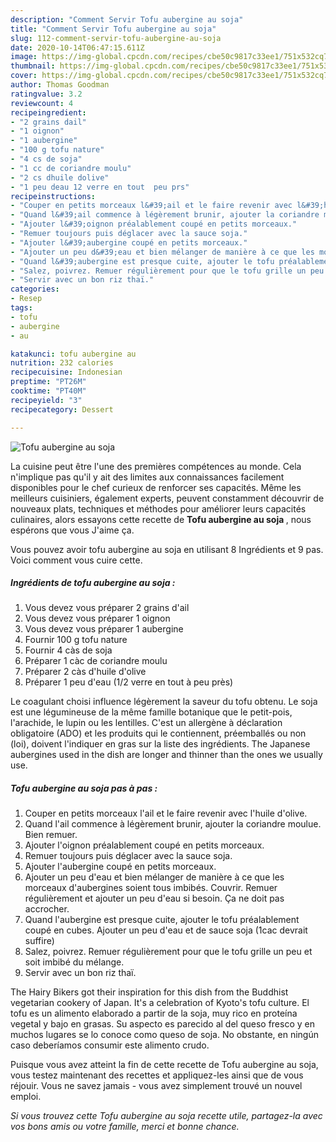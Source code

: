 ```yaml
---
description: "Comment Servir Tofu aubergine au soja"
title: "Comment Servir Tofu aubergine au soja"
slug: 112-comment-servir-tofu-aubergine-au-soja
date: 2020-10-14T06:47:15.611Z
image: https://img-global.cpcdn.com/recipes/cbe50c9817c33ee1/751x532cq70/tofu-aubergine-au-soja-photo-principale-de-la-recette.jpg
thumbnail: https://img-global.cpcdn.com/recipes/cbe50c9817c33ee1/751x532cq70/tofu-aubergine-au-soja-photo-principale-de-la-recette.jpg
cover: https://img-global.cpcdn.com/recipes/cbe50c9817c33ee1/751x532cq70/tofu-aubergine-au-soja-photo-principale-de-la-recette.jpg
author: Thomas Goodman
ratingvalue: 3.2
reviewcount: 4
recipeingredient:
- "2 grains dail"
- "1 oignon"
- "1 aubergine"
- "100 g tofu nature"
- "4 cs de soja"
- "1 cc de coriandre moulu"
- "2 cs dhuile dolive"
- "1 peu deau 12 verre en tout  peu prs"
recipeinstructions:
- "Couper en petits morceaux l&#39;ail et le faire revenir avec l&#39;huile d&#39;olive."
- "Quand l&#39;ail commence à légèrement brunir, ajouter la coriandre moulue. Bien remuer."
- "Ajouter l&#39;oignon préalablement coupé en petits morceaux."
- "Remuer toujours puis déglacer avec la sauce soja."
- "Ajouter l&#39;aubergine coupé en petits morceaux."
- "Ajouter un peu d&#39;eau et bien mélanger de manière à ce que les morceaux d&#39;aubergines soient tous imbibés. Couvrir. Remuer régulièrement et ajouter un peu d&#39;eau si besoin. Ça ne doit pas accrocher."
- "Quand l&#39;aubergine est presque cuite, ajouter le tofu préalablement coupé en cubes. Ajouter un peu d&#39;eau et de sauce soja (1cac devrait suffire)"
- "Salez, poivrez. Remuer régulièrement pour que le tofu grille un peu et soit imbibé du mélange."
- "Servir avec un bon riz thaï."
categories:
- Resep
tags:
- tofu
- aubergine
- au

katakunci: tofu aubergine au 
nutrition: 232 calories
recipecuisine: Indonesian
preptime: "PT26M"
cooktime: "PT40M"
recipeyield: "3"
recipecategory: Dessert

---
```



![Tofu aubergine au soja](https://img-global.cpcdn.com/recipes/cbe50c9817c33ee1/751x532cq70/tofu-aubergine-au-soja-photo-principale-de-la-recette.jpg)

La cuisine peut être l'une des premières compétences au monde. Cela n'implique pas qu'il y ait des limites aux connaissances facilement disponibles pour le chef curieux de renforcer ses capacités. Même les meilleurs cuisiniers, également experts, peuvent constamment découvrir de nouveaux plats, techniques et méthodes pour améliorer leurs capacités culinaires, alors essayons cette recette de <strong> Tofu aubergine au soja </strong>, nous espérons que vous J'aime ça.

<!--inarticleads1-->

Vous pouvez avoir tofu aubergine au soja en utilisant 8 Ingrédients et 9 pas. Voici comment vous cuire cette.

##### Ingrédients de tofu aubergine au soja :

1. Vous devez vous préparer 2 grains d&#39;ail
1. Vous devez vous préparer 1 oignon
1. Vous devez vous préparer 1 aubergine
1. Fournir 100 g tofu nature
1. Fournir 4 càs de soja
1. Préparer 1 càc de coriandre moulu
1. Préparer 2 càs d&#39;huile d&#39;olive
1. Préparer 1 peu d&#39;eau (1/2 verre en tout à peu près)


Le coagulant choisi influence légèrement la saveur du tofu obtenu. Le soja est une légumineuse de la même famille botanique que le petit-pois, l&#39;arachide, le lupin ou les lentilles. C&#39;est un allergène à déclaration obligatoire (ADO) et les produits qui le contiennent, préemballés ou non (loi), doivent l&#39;indiquer en gras sur la liste des ingrédients. The Japanese aubergines used in the dish are longer and thinner than the ones we usually use. 

<!--inarticleads2-->

##### Tofu aubergine au soja pas à pas :

1. Couper en petits morceaux l&#39;ail et le faire revenir avec l&#39;huile d&#39;olive.
1. Quand l&#39;ail commence à légèrement brunir, ajouter la coriandre moulue. Bien remuer.
1. Ajouter l&#39;oignon préalablement coupé en petits morceaux.
1. Remuer toujours puis déglacer avec la sauce soja.
1. Ajouter l&#39;aubergine coupé en petits morceaux.
1. Ajouter un peu d&#39;eau et bien mélanger de manière à ce que les morceaux d&#39;aubergines soient tous imbibés. Couvrir. Remuer régulièrement et ajouter un peu d&#39;eau si besoin. Ça ne doit pas accrocher.
1. Quand l&#39;aubergine est presque cuite, ajouter le tofu préalablement coupé en cubes. Ajouter un peu d&#39;eau et de sauce soja (1cac devrait suffire)
1. Salez, poivrez. Remuer régulièrement pour que le tofu grille un peu et soit imbibé du mélange.
1. Servir avec un bon riz thaï.


The Hairy Bikers got their inspiration for this dish from the Buddhist vegetarian cookery of Japan. It&#39;s a celebration of Kyoto&#39;s tofu culture. El tofu es un alimento elaborado a partir de la soja, muy rico en proteína vegetal y bajo en grasas. Su aspecto es parecido al del queso fresco y en muchos lugares se lo conoce como queso de soja. No obstante, en ningún caso deberíamos consumir este alimento crudo. 

<!--inarticleads1-->

<p>
Puisque vous avez atteint la fin de cette recette de Tofu aubergine au soja, vous testez maintenant des recettes et appliquez-les ainsi que de vous réjouir. Vous ne savez jamais - vous avez simplement trouvé un nouvel emploi.
</p>

<p>
<i>Si vous trouvez cette Tofu aubergine au soja recette utile, partagez-la avec vos bons amis ou votre famille, merci et bonne chance.</i>
</p>
